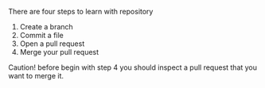  There are four steps to learn with repository
 1. Create a branch
 2. Commit a file
 3. Open a pull request
 4. Merge your pull request

Caution! before begin with step 4 you should inspect a pull request that you want to merge it.

